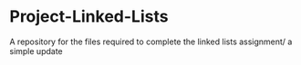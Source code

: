 # Project-Linked-Lists
A repository for the files required to complete the linked lists assignment/
a simple update

